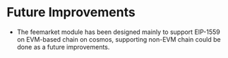 <!--
order: 9 -->

# Future Improvements

- The feemarket module has been designed mainly to support EIP-1559 on EVM-based chain on cosmos, supporting non-EVM chain could be done as a future improvements.
